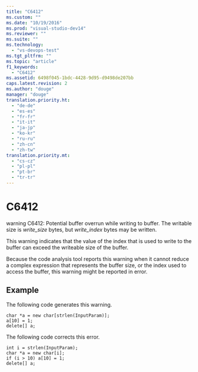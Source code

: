 ```yaml
---
title: "C6412"
ms.custom: ""
ms.date: "10/19/2016"
ms.prod: "visual-studio-dev14"
ms.reviewer: ""
ms.suite: ""
ms.technology: 
  - "vs-devops-test"
ms.tgt_pltfrm: ""
ms.topic: "article"
f1_keywords: 
  - "C6412"
ms.assetid: 6498f045-1bdc-4428-9d95-d9498de207bb
caps.latest.revision: 2
ms.author: "douge"
manager: "douge"
translation.priority.ht: 
  - "de-de"
  - "es-es"
  - "fr-fr"
  - "it-it"
  - "ja-jp"
  - "ko-kr"
  - "ru-ru"
  - "zh-cn"
  - "zh-tw"
translation.priority.mt: 
  - "cs-cz"
  - "pl-pl"
  - "pt-br"
  - "tr-tr"
---
```

# C6412
warning C6412: Potential buffer overrun while writing to buffer. The writable size is *write_size* bytes, but *write_index* bytes may be written.  
  
 This warning indicates that the value of the index that is used to write to the buffer can exceed the writeable size of the buffer.  
  
 Because the code analysis tool reports this warning when it cannot reduce a complex expression that represents the buffer size, or the index used to access the buffer, this warning might be reported in error.  
  
## Example  
 The following code generates this warning.  
  
```  
char *a = new char[strlen(InputParam)];  
a[10] = 1;  
delete[] a;  
```  
  
 The following code corrects this error.  
  
```  
int i = strlen(InputParam);  
char *a = new char[i];  
if (i > 10) a[10] = 1;  
delete[] a;  
```